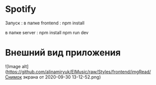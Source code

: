 # Spotify
Запуск : 
 в папке frontend :
  npm install

в папке server : 
 npm install 
 npm run dev

# Внешний вид приложения

![Image alt](https://github.com/alinamiryuk/ElMusic/raw/Styles/frontend/imgRead/Снимок экрана от 2020-09-30 13-12-52.png)
